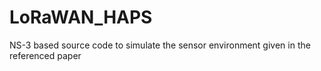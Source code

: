 # LoRaWAN_HAPS
NS-3 based source code to simulate the sensor environment given in the referenced paper
